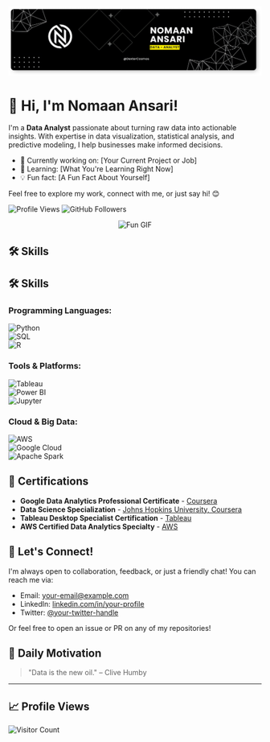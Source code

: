 <div>
 <img src='./images/banner.png' alt=banner>
<div>


# 👋 Hi, I'm Nomaan Ansari!

I'm a **Data Analyst** passionate about turning raw data into actionable insights. With expertise in data visualization, statistical analysis, and predictive modeling, I help businesses make informed decisions.


- 🔭 Currently working on: [Your Current Project or Job]
- 🌱 Learning: [What You're Learning Right Now]
- 💡 Fun fact: [A Fun Fact About Yourself]


Feel free to explore my work, connect with me, or just say hi! 😊


![Profile Views](https://komarev.com/ghpvc/?username=YOUR_GITHUB_USERNAME&color=blue)
![GitHub Followers](https://img.shields.io/github/followers/YOUR_GITHUB_USERNAME?style=social)

<p align="center">
  <img src="https://media.giphy.com/media/your-favorite-gif.gif" alt="Fun GIF" width="300"/>
</p>


## 🛠️ Skills

## 🛠️ Skills

### Programming Languages:
![Python](https://img.shields.io/badge/-Python-blue?logo=python&logoColor=white)  
![SQL](https://img.shields.io/badge/-SQL-blue?logo=mysql&logoColor=white)  
![R](https://img.shields.io/badge/-R-blue?logo=r&logoColor=white)  

### Tools & Platforms:
![Tableau](https://img.shields.io/badge/-Tableau-blue?logo=tableau&logoColor=white)  
![Power BI](https://img.shields.io/badge/-PowerBI-blue?logo=powerbi&logoColor=white)  
![Jupyter](https://img.shields.io/badge/-Jupyter-orange?logo=jupyter&logoColor=white)  

### Cloud & Big Data:
![AWS](https://img.shields.io/badge/-AWS-blue?logo=amazonaws&logoColor=white)  
![Google Cloud](https://img.shields.io/badge/-GoogleCloud-blue?logo=googlecloud&logoColor=white)  
![Apache Spark](https://img.shields.io/badge/-Spark-blue?logo=apachespark&logoColor=white)  


## 📜 Certifications

- **Google Data Analytics Professional Certificate** - [Coursera](https://www.coursera.org/)
- **Data Science Specialization** - [Johns Hopkins University, Coursera](https://www.coursera.org/)
- **Tableau Desktop Specialist Certification** - [Tableau](https://www.tableau.com/)
- **AWS Certified Data Analytics Specialty** - [AWS](https://aws.amazon.com/)


## 🤝 Let's Connect!

I'm always open to collaboration, feedback, or just a friendly chat! You can reach me via:

- Email: [your-email@example.com](mailto:your-email@example.com)
- LinkedIn: [linkedin.com/in/your-profile](https://www.linkedin.com/in/your-profile)
- Twitter: [@your-twitter-handle](https://twitter.com/your-twitter-handle)

Or feel free to open an issue or PR on any of my repositories!


## 📣 Daily Motivation

> "Data is the new oil." – Clive Humby

---

## 📈 Profile Views

![Visitor Count](https://profile-counter.glitch.me/YOUR_GITHUB_USERNAME/count.svg)